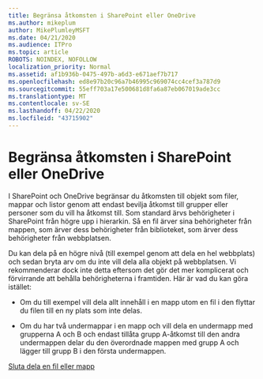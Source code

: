 ```yaml
---
title: Begränsa åtkomsten i SharePoint eller OneDrive
ms.author: mikeplum
author: MikePlumleyMSFT
ms.date: 04/21/2020
ms.audience: ITPro
ms.topic: article
ROBOTS: NOINDEX, NOFOLLOW
localization_priority: Normal
ms.assetid: af1b936b-0475-497b-a6d3-e671aef7b717
ms.openlocfilehash: ed8e97b20c96a7b46995c969074cc4cef3a787d9
ms.sourcegitcommit: 55eff703a17e500681d8fa6a87eb067019ade3cc
ms.translationtype: MT
ms.contentlocale: sv-SE
ms.lasthandoff: 04/22/2020
ms.locfileid: "43715902"
---
```

# <a name="restrict-access-in-sharepoint-or-onedrive"></a>Begränsa åtkomsten i SharePoint eller OneDrive

I SharePoint och OneDrive begränsar du åtkomsten till objekt som filer, mappar och listor genom att endast bevilja åtkomst till grupper eller personer som du vill ha åtkomst till. Som standard ärvs behörigheter i SharePoint från högre upp i hierarkin. Så en fil ärver sina behörigheter från mappen, som ärver dess behörigheter från biblioteket, som ärver dess behörigheter från webbplatsen.
  
Du kan dela på en högre nivå (till exempel genom att dela en hel webbplats) och sedan bryta arv om du inte vill dela alla objekt på webbplatsen. Vi rekommenderar dock inte detta eftersom det gör det mer komplicerat och förvirrande att behålla behörigheterna i framtiden. Här är vad du kan göra istället:
  
- Om du till exempel vill dela allt innehåll i en mapp utom en fil i den flyttar du filen till en ny plats som inte delas.
    
- Om du har två undermappar i en mapp och vill dela en undermapp med grupperna A och B och endast tillåta grupp A-åtkomst till den andra undermappen delar du den överordnade mappen med grupp A och lägger till grupp B i den första undermappen.
    
[Sluta dela en fil eller mapp](https://go.microsoft.com/fwlink/?linkid=2008861)
  

